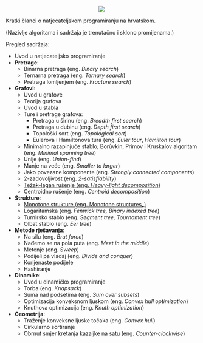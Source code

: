 <p align="center"> <img src="https://github.com/crompetative/blog/assets/140803138/fb6c575c-3d6c-493a-b191-958309bd87bd" /> </p>
Kratki članci o natjecateljskom programiranju na hrvatskom.

(Nazivlje algoritama i sadržaja je trenutačno i sklono promijenama.)
  
Pregled sadržaja:
* Uvod u natjecateljsko programiranje
* **Pretrage**:
  * Binarna pretraga (eng. _Binary search_)
  * Ternarna pretraga (eng. _Ternary search_)
  * Pretraga lomljenjem (eng. _Fracture search_)
* **Grafovi**:
  * Uvod u grafove
  * Teorija grafova
  * Uvod u stabla
  * Ture i pretrage grafova:
    * Pretraga u širinu (eng. _Breadth first search_)
    * Pretraga u dubinu (eng. _Depth first search_)
    * Topološki sort (eng. _Topological sort_)
    * Eulerova i Hamiltonova tura (eng. _Euler tour_, _Hamilton tour_)
  * Minimalno razapinjuće stablo; Borůvkin, Primov i Kruskalov algoritam (eng. _Minimal spanning tree_)
  * Unije (eng. _Union-find_)
  * Manje na veće (eng. _Smaller to larger_)
  * Jako povezane komponente (eng. _Strongly connected components_)
  * 2-zadovoljivost (eng. _2-satisfiability_)
  * [Težak-lagan rušenje (eng. _Heavy-light decomposition_)](https://crompetitive.github.io/blog/grafovi/tezak-lagan_rusenje "Težak-lagan rušenje stabla")
  * Centroidno rušenje (eng. _Centroid decomposition_)
* **Strukture**:
  * [Monotone strukture (eng. Monotone structures_)](https://crompetitive.github.io/blog/strukture/monotone_strukture "Monotone strukture")
  * Logaritamska (eng. _Fenwick tree, Binary indexed tree_)
  * Turnirsko stablo (eng. _Segment tree, Tournament tree_)
  * Olbat stablo (eng. _Eer tree_)
* **Metode rješavanja**:
  * Na silu (eng. _Brut force_)
  * Nađemo se na pola puta (eng. _Meet in the middle_)
  * Metenje (eng. _Sweep_)
  * Podijeli pa vladaj (eng. _Divide and conquer_)
  * Korijenaste podijele
  * Hashiranje
* **Dinamike**:
  * Uvod u dinamičko programiranje
  * Torba (eng. _Knapsack_)
  * Suma nad podsetima (eng. _Sum over subsets_)
  * Optimizacija konveksnom ljuskom (eng. _Convex hull optimization_)
  * Knuthova optimizacija (eng. _Knuth optimization_)
* **Geometrija**:
  * Traženje konveksne ljuske točaka (eng. _Convex hull_)
  * Cirkularno sortiranje
  * Obrnut smjer kretanja kazaljke na satu (eng. _Counter-clockwise_) 

